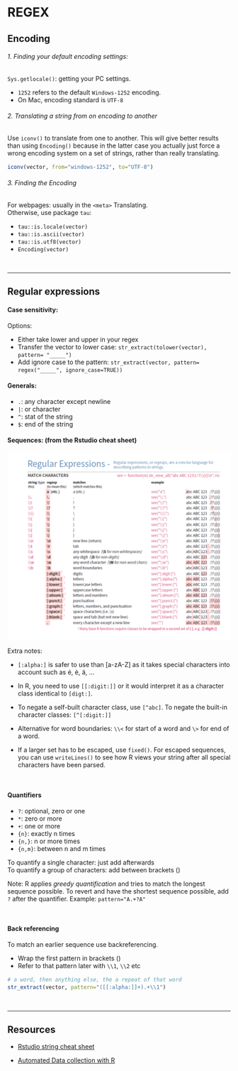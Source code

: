 # REGEX


## Encoding

###### 1. Finding your default encoding settings:  
`Sys.getlocale()`: getting your PC settings.
+ `1252` refers to the default `Windows-1252` encoding.
+ On Mac, encoding standard is `UTF-8`


###### 2. Translating a string from on encoding to another

Use `iconv()` to translate from one to another. This will give better results than using `Encoding()` because in the latter case you actually just force a wrong encoding system on a set of strings, rather than really translating.

```r
iconv(vector, from="windows-1252", to="UTF-8")
```


###### 3. Finding the Encoding

For webpages: usually in the `<meta>` Translating.  
Otherwise, use package `tau`:

+ `tau::is.locale(vector)`
+ `tau::is.ascii(vector)`
+ `tau::is.utf8(vector)`
+ `Encoding(vector)`


<br><hr>

## Regular expressions

#### Case sensitivity:  
Options:  
+ Either take lower and upper in your regex
+ Transfer the vector to lower case: `str_extract(tolower(vector), pattern= "_____")`
+ Add ignore case to the pattern: `str_extract(vector, pattern= regex("_____", ignore_case=TRUE))`


#### Generals:  
+ `.`: any character except newline
+ `|`: or character
+ `^`: stat of the string
+ `$`: end of the string



#### Sequences: (from the Rstudio cheat sheet)  


![](images/regex.PNG)

Extra notes:
+ `[:alpha:]` is safer to use than [a-zA-Z] as it takes special characters into account such as é, è, ä, ...

+ In R, you need to use `[[:digit:]]` or it would interpret it as a character class identical to `[digt:]`.

+ To negate a self-built character class, use `[^abc]`. To negate the built-in character classes: `[^[:digit:]]`

+ Alternative for word boundaries: `\\<` for start of a word and `\>` for end of a word.

+ If a larger set has to be escaped, use `fixed()`. For escaped sequences, you can use `writeLines()` to see how R views your string after all special characters have been parsed.




<br>

#### Quantifiers

+ `?`: optional, zero or one
+ `*`: zero or more
+ `+`: one or more
+ `{n}`: exactly n times
+ `{n,}`: n or more times
+ `{n,m}`: between n and m times

To quantify a single character: just add afterwards  
To quantify a group of characters: add between brackets ()

Note: R applies *greedy quantification* and tries to match the longest sequence possible. To revert and have the shortest sequence possible, add `?` after the quantifier. Example: `pattern="A.+?A"`



<br>

####  Back referencing

To match an earlier sequence use backreferencing.
+ Wrap the first pattern in brackets ()
+ Refer to that pattern later with `\\1`, `\\2` etc

```r
# a word, then anything else, the a repeat of that word
str_extract(vector, pattern="([[:alpha:]]+).+\\1")
```


<br><hr>

## Resources

+ [Rstudio string cheat sheet](https://www.rstudio.com/resources/cheatsheets/)

+ [Automated Data collection with R](http://www.r-datacollection.com/)
